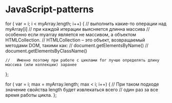 JavaScript-patterns
===================

for ( var = i; i < myArray.length; i++) {
    //   выполнить какие-то операции над  myArray[i]
    //   при каждой итерации выясняется длинна массива
    //   особенно если myarray является не массивом, а объектом HTMLCollection.
    //   HTMLCollection – это объект, возвращаемый методами DOM, такими как:
    //   document.getElementsByName()
    //   document.getElementsByClassName()
    
    //   Именно поэтому при работе с циклами for лучше определять длину массива (или коллекции) заранее
};


for ( var = i; max = myArray.length; max < i; i++) {
   //   При таком подходе значение свойства length будет извлекаться всего
  //    один раз за все время работы цикла.
};
